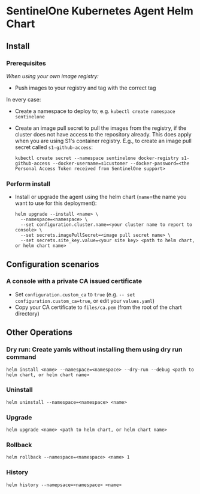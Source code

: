 # SentinelOne Kubernetes Agent Helm Chart

## Install

### Prerequisites

_When using your own image registry:_

* Push images to your registry and tag with the correct tag

In every case:

* Create a namespace to deploy to; e.g. `kubectl create namespace sentinelone`

* Create an image pull secret to pull the images from the registry, if the cluster does not have access to the repository already. This does apply when you are using S1's container registry.
  E.g., to create an image pull secret called `s1-github-access`:
  ```
  kubectl create secret --namespace sentinelone docker-registry s1-github-access --docker-username=s1customer --docker-password=<the Personal Access Token received from SentinelOne support> 
  ```

### Perform install

* Install or upgrade the agent using the helm chart (`name`=the name you want to use for this deployment):
  ```
  helm upgrade --install <name> \
    --namespace=<namespace> \
    --set configuration.cluster.name=<your cluster name to report to console> \
    --set secrets.imagePullSecret=<image pull secret name> \
    --set secrets.site_key.value=<your site key> <path to helm chart, or helm chart name>
  ```

## Configuration scenarios

### A console with a private CA issued certificate

* Set `configuration.custom_ca` to `true` (e.g. `-- set configuration.custom_ca=true`, or edit your `values.yaml`)
* Copy your CA certificate to `files/ca.pem` (from the root of the chart directory)

## Other Operations

### Dry run: Create yamls without installing them using dry run command
```
helm install <name> --namespace=<namespace> --dry-run --debug <path to helm chart, or helm chart name>
```

### Uninstall
```
helm uninstall --namespace=<namespace> <name>
```

### Upgrade
```
helm upgrade <name> <path to helm chart, or helm chart name>
```

### Rollback
```
helm rollback --namespace=<namespace> <name> 1
```

### History
```
helm history --namepsace=<namespace> <name>
```